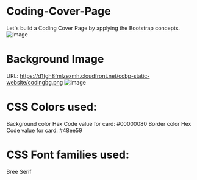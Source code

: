 # Coding-Cover-Page
Let's build a Coding Cover Page by applying the Bootstrap concepts.
![image](https://github.com/user-attachments/assets/17d71c30-dd95-4010-b098-a83e66f7bcd0)

# Background Image 
URL: https://d1tgh8fmlzexmh.cloudfront.net/ccbp-static-website/codingbg.png
![image](https://github.com/user-attachments/assets/862c427a-cf7c-45cf-9956-8e860ff4369e)


# CSS Colors used:
Background color Hex Code value for card:
#00000080
Border color Hex Code value for card:
#48ee59


# CSS Font families used:

Bree Serif
